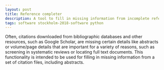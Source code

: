 ```yaml
---
layout: post
title: Reference completer
description: A tool to fill in missing information from incomplete references
tags: software stockholm-2018-software python
---
```


Often, citations downloaded from bibliographic databases and other resources, such as Google Scholar, are missing certain details like abstracts or volume/page details that are important for a variety of reasons, such as screening in systematic reviews or locating full text documents. This functionality is intended to be used for filling in missing information from a set of citation files, including abstracts.  

<a href="https://github.com/ESHackathon/fill_in_incomplete_refs" title="GitHub" target="_blank" rel="noopener">
  <i class="fa fa-github fa-2x" style="color:#4FB3A9"></i>
</a>